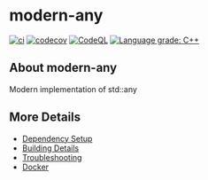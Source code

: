 # modern-any

[![ci](https://github.com/TheSica/modern-any/actions/workflows/ci.yml/badge.svg)](https://github.com/TheSica/modern-any/actions/workflows/ci.yml)
[![codecov](https://codecov.io/gh/TheSica/modern-any/branch/main/graph/badge.svg)](https://codecov.io/gh/TheSica/modern-any)
[![CodeQL](https://github.com/TheSica/modern-any/actions/workflows/codeql-analysis.yml/badge.svg)](https://github.com/TheSica/modern-any/actions/workflows/codeql-analysis.yml)
[![Language grade: C++](https://img.shields.io/lgtm/grade/cpp/github/TheSica/modern-any)](https://lgtm.com/projects/g/TheSica/modern-any/context:cpp)

## About modern-any
Modern implementation of std::any


## More Details

 * [Dependency Setup](README_dependencies.md)
 * [Building Details](README_building.md)
 * [Troubleshooting](README_troubleshooting.md)
 * [Docker](README_docker.md)

